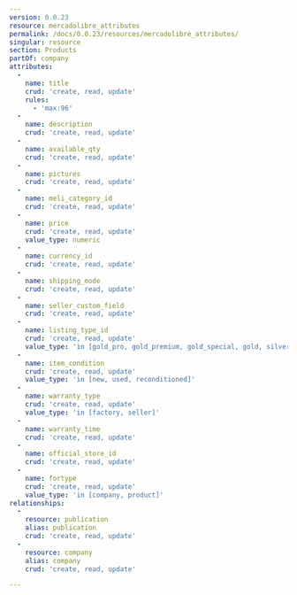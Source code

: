 ```yaml
---
version: 0.0.23
resource: mercadolibre_attributes
permalink: /docs/0.0.23/resources/mercadolibre_attributes/
singular: resource
section: Products
partOf: company
attributes:
  -
    name: title
    crud: 'create, read, update'
    rules:
      - 'max:96'
  -
    name: description
    crud: 'create, read, update'
  -
    name: available_qty
    crud: 'create, read, update'
  -
    name: pictures
    crud: 'create, read, update'
  -
    name: meli_category_id
    crud: 'create, read, update'
  -
    name: price
    crud: 'create, read, update'
    value_type: numeric
  -
    name: currency_id
    crud: 'create, read, update'
  -
    name: shipping_mode
    crud: 'create, read, update'
  -
    name: seller_custom_field
    crud: 'create, read, update'
  -
    name: listing_type_id
    crud: 'create, read, update'
    value_type: 'in [gold_pro, gold_premium, gold_special, gold, silver, bronze, free]'
  -
    name: item_condition
    crud: 'create, read, update'
    value_type: 'in [new, used, reconditioned]'
  -
    name: warranty_type
    crud: 'create, read, update'
    value_type: 'in [factory, seller]'
  -
    name: warranty_time
    crud: 'create, read, update'
  -
    name: official_store_id
    crud: 'create, read, update'
  -
    name: fortype
    crud: 'create, read, update'
    value_type: 'in [company, product]'
relationships:
  -
    resource: publication
    alias: publication
    crud: 'create, read, update'
  -
    resource: company
    alias: company
    crud: 'create, read, update'

---
```

